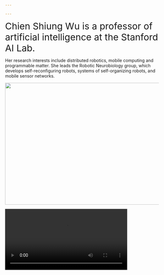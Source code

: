 ```yaml
---

---
```

<span style="font-size: 30px;">Chien Shiung Wu is a professor of artificial intelligence at the Stanford AI Lab.</span> <p>Her research interests include
distributed robotics, mobile computing and programmable matter. She leads the Robotic Neurobiology group, which develops
self-reconfiguring robots, systems of self-organizing robots, and mobile sensor networks.</p>
<div align="center">
    <img src="/uploads/风景.jpg" width=600" height="400">
</div>

<video src="/uploads/wunianji.mp4" controls width="400"></video>
